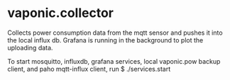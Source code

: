 # vaponic.collector

Collects power consumption data from the mqtt sensor and pushes it into the local influx db. Grafana is running in the background to plot the uploading data.

To start mosquitto, influxdb, grafana services, local vaponic.pow backup client, and paho mqtt-influx client, run $ ./services.start
